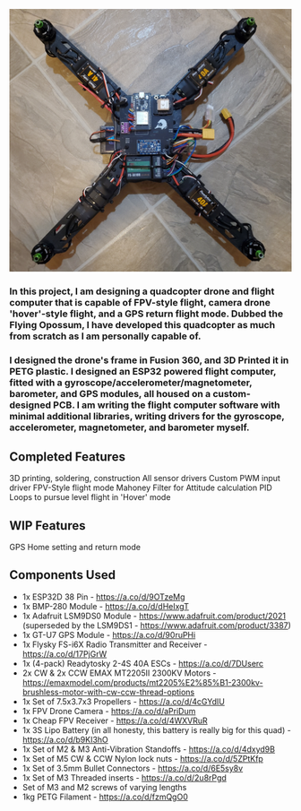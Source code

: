 ![Picture of the constructed quadcopter, without propellers](/images/constructed_quad.jpg)

### In this project, I am designing a quadcopter drone and flight computer that is capable of FPV-style flight, camera drone 'hover'-style flight, and a GPS return flight mode. Dubbed the Flying Opossum, I have developed this quadcopter as much from scratch as I am personally capable of. 

### I designed the drone's frame in Fusion 360, and 3D Printed it in PETG plastic. I designed an ESP32 powered flight computer, fitted with a gyroscope/accelerometer/magnetometer, barometer, and GPS modules, all housed on a custom-designed PCB. I am writing the flight computer software with minimal additional libraries, writing drivers for the gyroscope, accelerometer, magnetometer, and barometer myself.

## Completed Features
3D printing, soldering, construction
All sensor drivers
Custom PWM input driver
FPV-Style flight mode
Mahoney Filter for Attitude calculation
PID Loops to pursue level flight in 'Hover' mode

## WIP Features
GPS Home setting and return mode

## Components Used
- 1x ESP32D 38 Pin - https://a.co/d/9OTzeMg
- 1x BMP-280 Module - https://a.co/d/dHeIxgT
- 1x Adafruit LSM9DS0 Module - https://www.adafruit.com/product/2021 (superseded by the LSM9DS1 - https://www.adafruit.com/product/3387)
- 1x GT-U7 GPS Module - https://a.co/d/90ruPHi
- 1x Flysky FS-i6X Radio Transmitter and Receiver - https://a.co/d/17PjGrW
- 1x (4-pack) Readytosky 2-4S 40A ESCs - https://a.co/d/7DUserc
- 2x CW & 2x CCW EMAX MT2205II 2300KV Motors - https://emaxmodel.com/products/mt2205%E2%85%B1-2300kv-brushless-motor-with-cw-ccw-thread-options
- 1x Set of 7.5x3.7x3 Propellers - https://a.co/d/4cGYdIU
- 1x FPV Drone Camera - https://a.co/d/aPriDum
- 1x Cheap FPV Receiver - https://a.co/d/4WXVRuR
- 1x 3S Lipo Battery (in all honesty, this battery is really big for this quad) - https://a.co/d/b9KI3hO
- 1x Set of M2 & M3 Anti-Vibration Standoffs - https://a.co/d/4dxyd9B
- 1x Set of M5 CW & CCW Nylon lock nuts - https://a.co/d/5ZPtKfp
- 1x Set of 3.5mm Bullet Connectors - https://a.co/d/6E5sy8v
- 1x Set of M3 Threaded inserts - https://a.co/d/2u8rPgd
- Set of M3 and M2 screws of varying lengths
- 1kg PETG Filament - https://a.co/d/fzmQgO0
